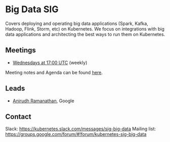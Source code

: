 # Big Data SIG

Covers deploying and operating big data applications (Spark, Kafka, Hadoop, Flink, Storm, etc) on Kubernetes. We focus on integrations with big data applications and architecting the best ways to run them on Kubernetes.

## Meetings
- [Wednesdays at 17:00 UTC](https://zoom.us/my/sig.big.data) (weekly)

Meeting notes and Agenda can be found [here](https://docs.google.com/document/d/1pnF38NF6N5eM8DlK088XUW85Vms4V2uTsGZvSp8MNIA/edit).

## Leads
- [Anirudh Ramanathan](https://github.com/foxish), Google

## Contact
Slack: https://kubernetes.slack.com/messages/sig-big-data
Mailing list: https://groups.google.com/forum/#!forum/kubernetes-sig-big-data


